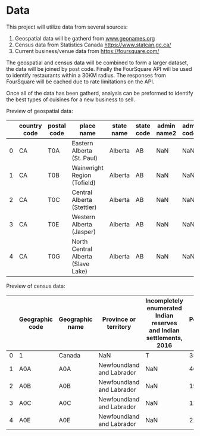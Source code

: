 # Data

This project will utilize data from several sources:
1. Geospatial data will be gatherd from www.geonames.org
2. Census data from Statistics Canada https://www.statcan.gc.ca/
3. Current business/venue data from https://foursquare.com/

The geospatial and census data will be combined to form a larger dataset, the data will be joined by post code. Finally the FourSquare API will be used to identify restaurants within a 30KM radius. The responses from FourSquare will be cached due to rate limitations on the API.

Once all of the data has been gatherd, analysis can be preformed to identify the best types of cuisines for a new business to sell.

Preview of geospatial data:

|      | country code | postal code | place name                          | state name | state code | admin name2 | admin code2 | admin name3 | admin code3 | latitude | longitude | accuracy |
| ---- | ------------ | ----------- | ----------------------------------- | ---------- | ---------- | ----------- | ----------- | ----------- | ----------- | -------- | --------- | -------- |
| 0    | CA           | T0A         | Eastern  Alberta (St. Paul)         | Alberta    | AB         | NaN         | NaN         | NaN         | NaN         | 54.766   | -111.717  | 6        |
| 1    | CA           | T0B         | Wainwright  Region (Tofield)        | Alberta    | AB         | NaN         | NaN         | NaN         | NaN         | 53.0727  | -111.582  | 6        |
| 2    | CA           | T0C         | Central  Alberta (Stettler)         | Alberta    | AB         | NaN         | NaN         | NaN         | NaN         | 52.1431  | -111.694  | 5        |
| 3    | CA           | T0E         | Western  Alberta (Jasper)           | Alberta    | AB         | NaN         | NaN         | NaN         | NaN         | 53.6758  | -115.095  | 5        |
| 4    | CA           | T0G         | North  Central Alberta (Slave Lake) | Alberta    | AB         | NaN         | NaN         | NaN         | NaN         | 55.6993  | -114.453  | 6        |

Preview of census data:

|      | Geographic code | Geographic name | Province or  territory     | Incompletely  enumerated Indian reserves and Indian settlements, 2016 | Population, 2016 | Total private  dwellings, 2016 | Private dwellings  occupied by usual residents, 2016 |
| ---- | --------------- | --------------- | -------------------------- | ------------------------------------------------------------ | ---------------- | ------------------------------ | ---------------------------------------------------- |
| 0    | 1               | Canada          | NaN                        | T                                                            | 35151728         | 15412443                       | 14072079                                             |
| 1    | A0A             | A0A             | Newfoundland  and Labrador | NaN                                                          | 46587            | 26155                          | 19426                                                |
| 2    | A0B             | A0B             | Newfoundland  and Labrador | NaN                                                          | 19792            | 13658                          | 8792                                                 |
| 3    | A0C             | A0C             | Newfoundland  and Labrador | NaN                                                          | 12587            | 8010                           | 5606                                                 |
| 4    | A0E             | A0E             | Newfoundland  and Labrador | NaN                                                          | 22294            | 12293                          | 9603                                                 |
